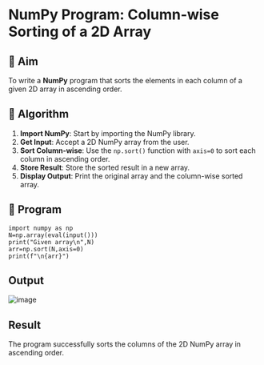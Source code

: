 # NumPy Program: Column-wise Sorting of a 2D Array

## 🎯 Aim
To write a **NumPy** program that sorts the elements in each column of a given 2D array in ascending order.

## 🧠 Algorithm

1. **Import NumPy**: Start by importing the NumPy library.
2. **Get Input**: Accept a 2D NumPy array from the user.
3. **Sort Column-wise**: Use the `np.sort()` function with `axis=0` to sort each column in ascending order.
4. **Store Result**: Store the sorted result in a new array.
5. **Display Output**: Print the original array and the column-wise sorted array.

## 🧾 Program
```
import numpy as np
N=np.array(eval(input()))
print("Given array\n",N)
arr=np.sort(N,axis=0)
print(f"\n{arr}")
```
## Output

![image](https://github.com/user-attachments/assets/5ece9fcc-9f22-419a-84ff-6148fa8e2c4b)

## Result

The program successfully sorts the columns of the 2D NumPy array in ascending order.
